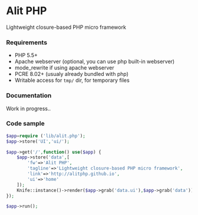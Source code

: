 # Alit PHP
Lightweight closure-based PHP micro framework

### Requirements
 * PHP 5.5+
 * Apache webserver (optional, you can use php built-in webserver)
 * mode_rewrite if using apache webserver
 * PCRE 8.02+ (usualy already bundled with php)
 * Writable access for `tmp/` dir, for temporary files

### Documentation
Work in progress..

### Code sample
```php
$app=require ('lib/alit.php');
$app->store('UI','ui/');

$app->get('/',function() use($app) {
    $app->store('data',[
        'fw'=>'Alit PHP',
        'tagline'=>'Lightweight closure-based PHP micro framework',
        'link'=>'http://alitphp.github.io',
        'ui'=>'home'
    ]);
    Knife::instance()->render($app->grab('data.ui'),$app->grab('data'));
});

$app->run();
```
